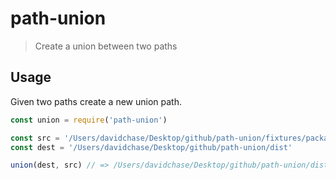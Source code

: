 # path-union
> Create a union between two paths


## Usage
Given two paths create a new union path.



```js
const union = require('path-union')

const src = '/Users/davidchase/Desktop/github/path-union/fixtures/packages'
const dest = '/Users/davidchase/Desktop/github/path-union/dist'

union(dest, src) // => /Users/davidchase/Desktop/github/path-union/dist/fixtures/packages
```
